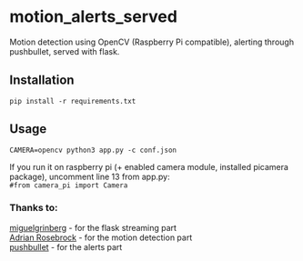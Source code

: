 # motion_alerts_served
Motion detection using OpenCV (Raspberry Pi compatible), alerting through pushbullet, served with flask.

## Installation
```pip install -r requirements.txt```

## Usage
```CAMERA=opencv python3 app.py -c conf.json```  
  
If you run it on raspberry pi (+ enabled camera module, installed picamera package), uncomment line 13 from app.py:  
```#from camera_pi import Camera```

### Thanks to:
[miguelgrinberg](https://github.com/miguelgrinberg/flask-video-streaming) - for the flask streaming part  
[Adrian Rosebrock](https://www.pyimagesearch.com/2015/06/01/home-surveillance-and-motion-detection-with-the-raspberry-pi-python-and-opencv/) - for the motion detection part  
[pushbullet](https://docs.pushbullet.com) - for the alerts part  
